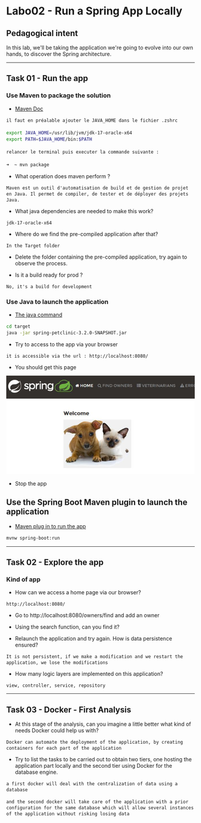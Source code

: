 # Labo02 - Run a Spring App Locally

## Pedagogical intent
In this lab, we'll be taking the application we're going to evolve into our own hands, to discover the Spring architecture.

---

## Task 01 - Run the app

### Use Maven to package the solution

* [Maven Doc](https://maven.apache.org/guides/getting-started/maven-in-five-minutes.html#build-the-project)

```bash
il faut en préalable ajouter le JAVA_HOME dans le fichier .zshrc

export JAVA_HOME=/usr/lib/jvm/jdk-17-oracle-x64
export PATH=$JAVA_HOME/bin:$PATH

relancer le terminal puis executer la commande suivante :

➜  ~ mvn package
```

* What operation does maven perform ?

```
Maven est un outil d'automatisation de build et de gestion de projet en Java. Il permet de compiler, de tester et de déployer des projets Java.
```

* What java dependencies are needed to make this work?

```
jdk-17-oracle-x64
```

* Where do we find the pre-compiled application after that?

```
In the Target folder
```

* Delete the folder containing the pre-compiled application, try again to observe the process.

* Is it a build ready for prod ?

```
No, it's a build for development
```

### Use Java to launch the application

* [The java command](https://docs.oracle.com/en/java/javase/14/docs/specs/man/java.html)

```bash
cd target
java -jar spring-petclinic-3.2.0-SNAPSHOT.jar
```

* Try to access to the app via your browser

```
it is accessible via the url : http://localhost:8080/
```

* You should get this page

![Home Page](img/webappSample.JPG)

* Stop the app

## Use the Spring Boot Maven plugin to launch the application

* [Maven plug in to run the app](https://docs.spring.io/spring-boot/docs/current/maven-plugin/reference/htmlsingle/#run)

```bash
mvnw spring-boot:run
```

---

## Task 02 - Explore the app

### Kind of app

* How can we access a home page via our browser?

```
http://localhost:8080/
```

* Go to http://localhost:8080/owners/find and add an owner

* Using the search function, can you find it?

* Relaunch the application and try again. How is data persistence ensured?

```
It is not persistent, if we make a modification and we restart the application, we lose the modifications
```

* How many logic layers are implemented on this application?

```
view, controller, service, repository
```

---
## Task 03 - Docker - First Analysis

* At this stage of the analysis, can you imagine a little better what kind of needs Docker could help us with?

```
Docker can automate the deployment of the application, by creating containers for each part of the application
```

* Try to list the tasks to be carried out to obtain two tiers, one hosting the application part locally and the second tier using Docker for the database engine.

```
a first docker will deal with the centralization of data using a database

and the second docker will take care of the application with a prior configuration for the same database which will allow several instances of the application without risking losing data
```
